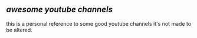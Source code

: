 ## _awesome youtube channels_
this is a personal reference to some good youtube channels it's not made to be altered.
